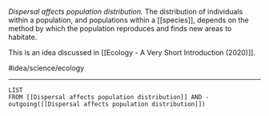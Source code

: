 *Dispersal affects population distribution.* The distribution of individuals within a population, and populations within a [[species]], depends on the method by which the population reproduces and finds new areas to habitate. 

This is an idea discussed in [[Ecology - A Very Short Introduction (2020)]]. 

#idea/science/ecology 

---
```dataview
LIST
FROM [[Dispersal affects population distribution]] AND -outgoing([[Dispersal affects population distribution]])
```